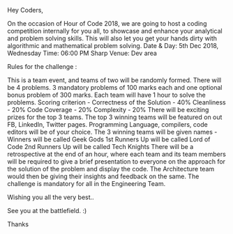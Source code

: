 
Hey Coders,

On the occasion of Hour of Code 2018, we are going to host a coding competition internally for you all, to showcase and enhance your analytical and problem solving skills. This will also let you get your hands dirty with algorithmic and mathematical problem solving.
Date & Day: 5th Dec 2018, Wednesday
Time: 06:00 PM Sharp
Venue: Dev area

Rules for the challenge :

This is a team event, and teams of two will be randomly formed.
There will be 4 problems. 3 mandatory problems of 100 marks each and one optional bonus problem of 300 marks.
Each team will have 1 hour to solve the problems.
Scoring criterion -
Correctness of the Solution - 40%
Cleanliness - 20%
Code Coverage - 20%
Complexity - 20%
There will be exciting prizes for the top 3 teams.
The top 3 winning teams will be featured on out FB, LinkedIn, Twitter pages.
Programming Language, compilers, code editors will be of your choice.
The 3 winning teams will be given names -
Winners will be called Geek Gods
1st Runners Up will be called Lord of Code
2nd Runners Up will be called Tech Knights
There will be a retrospective at the end of an hour, where each team and its team members will be required to give a brief presentation to everyone on the approach for the solution of the problem and display the code. The Architecture team would then be giving their insights and feedback on the same.
The challenge is mandatory for all in the Engineering Team.

Wishing you all the very best..

See you at the battlefield. :)

Thanks
